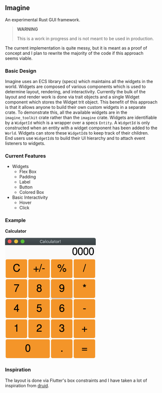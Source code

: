 ## Imagine

An experimental Rust GUI framework.

> **WARNING**
>
> This is a work in progress and is not meant to be used in production.

The current implementation is quite messy, but it is meant as a proof of concept and I plan to rewrite the majority of the code if this approach seems viable.

### Basic Design

Imagine uses an ECS library (specs) which maintains all the widgets in the world.
Widgets are composed of various components which is used to determine layout, rendering, and interactivity.
Currently the bulk of the layout and render work is done via trait objects and a single Widget component which stores the Widget trit object.
This benefit of this approach is that it allows anyone to build their own custom widgets in a separate crate.
To demonstrate this, all the available widgets are in the `imagine_toolkit` crate rather than the `imagine` crate.
Widgets are identifiable by a `WidgetId` which is a wrapper over a specs `Entity`. A `WidgetId` is only constructed when an entity with a widget component has been added to the `World`.
Widgets can store these `WidgetId`s to keep track of their children.
End users use `WidgetId`s to build their UI hierarchy and to attach event listeners to widgets.

### Current Features

- Widgets
  - Flex Box
  - Padding
  - Label
  - Button
  - Colored Box
- Basic Interactivity
  - Hover
  - Click

### Example

**Calculator**

<img src="calc-example.png" alt="Calculator Example" width="300"/>

### Inspiration

The layout is done via Flutter's box constraints and I have taken a lot of inspiration from
[druid](https://github.com/xi-editor/druid).
